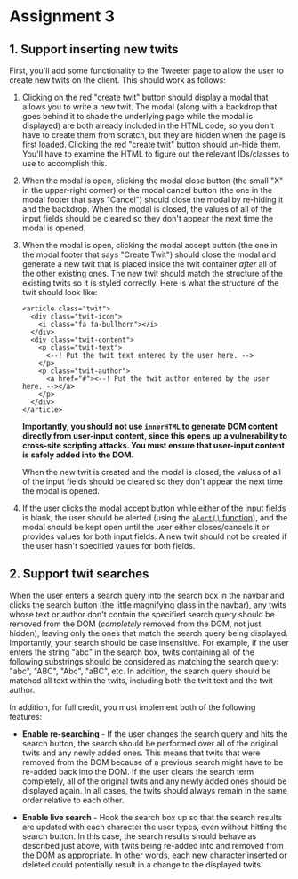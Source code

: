 # Assignment 3


## 1. Support inserting new twits

First, you'll add some functionality to the Tweeter page to allow the user to create new twits on the client.  This should work as follows:

1. Clicking on the red "create twit" button should display a modal that allows you to write a new twit.  The modal (along with a backdrop that goes behind it to shade the underlying page while the modal is displayed) are both already included in the HTML code, so you don't have to create them from scratch, but they are hidden when the page is first loaded.  Clicking the red "create twit" button should un-hide them.  You'll have to examine the HTML to figure out the relevant IDs/classes to use to accomplish this.

2. When the modal is open, clicking the modal close button (the small "X" in the upper-right corner) or the modal cancel button (the one in the modal footer that says "Cancel") should close the modal by re-hiding it and the backdrop.  When the modal is closed, the values of all of the input fields should be cleared so they don't appear the next time the modal is opened.

3. When the modal is open, clicking the modal accept button (the one in the modal footer that says "Create Twit") should close the modal and generate a new twit that is placed inside the twit container *after* all of the other existing ones.  The new twit should match the structure of the existing twits so it is styled correctly.  Here is what the structure of the twit should look like:

    ```
    <article class="twit">
      <div class="twit-icon">
        <i class="fa fa-bullhorn"></i>
      </div>
      <div class="twit-content">
        <p class="twit-text">
          <--! Put the twit text entered by the user here. -->
        </p>
        <p class="twit-author">
          <a href="#"><--! Put the twit author entered by the user here. --></a>
        </p>
      </div>
    </article>
    ```

    **Importantly, you should not use `innerHTML` to generate DOM content directly from user-input content, since this opens up a vulnerability to cross-site scripting attacks. You must ensure that user-input content is safely added into the DOM.**

    When the new twit is created and the modal is closed, the values of all of the input fields should be cleared so they don't appear the next time the modal is opened.

4. If the user clicks the modal accept button while either of the input fields is blank, the user should be alerted (using the [`alert()` function](https://developer.mozilla.org/en-US/docs/Web/API/Window/alert)), and the modal should be kept open until the user either closes/cancels it or provides values for both input fields.  A new twit should not be created if the user hasn't specified values for both fields.

## 2. Support twit searches

When the user enters a search query into the search box in the navbar and clicks the search button (the little magnifying glass in the navbar), any twits whose text or author don't contain the specified search query should be removed from the DOM (*completely* removed from the DOM, not just hidden), leaving only the ones that match the search query being displayed.  Importantly, your search should be case insensitive.  For example, if the user enters the string "abc" in the search box, twits containing all of the following substrings should be considered as matching the search query: "abc", "ABC", "Abc", "aBC", etc.  In addition, the search query should be matched all text within the twits, including both the twit text and the twit author.

In addition, for full credit, you must implement both of the following features:

  * **Enable re-searching** - If the user changes the search query and hits the search button, the search should be performed over all of the original twits and any newly added ones.  This means that twits that were removed from the DOM because of a previous search might have to be re-added back into the DOM.  If the user clears the search term completely, all of the original twits and any newly added ones should be displayed again.  In all cases, the twits should always remain in the same order relative to each other.

  * **Enable live search** - Hook the search box up so that the search results are updated with each character the user types, even without hitting the search button.  In this case, the search results should behave as described just above, with twits being re-added into and removed from the DOM as appropriate.  In other words, each new character inserted or deleted could potentially result in a change to the displayed twits.

